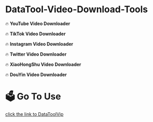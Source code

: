<h1>DataTool-Video-Download-Tools</h1>
<p>🔥 <b>YouTube Video Downloader</b></p>
<p>🔥 <b>TikTok Video Downloader</b></p>
<p>🔥 <b>Instagram Video Downloader</b></p>
<p>🔥 <b>Twitter Video Downloader</b></p>
<p>🔥 <b>XiaoHongShu Video Downloader</b></p>
<p>🔥 <b>DouYin Video Downloader</b></p>

<h1>🗳 Go To Use </h1>
<a href = "https://www.datatool.vip" target = "_blank" > click the link to DataToolVip </a>





